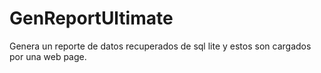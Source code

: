 # GenReportUltimate
Genera un reporte de datos recuperados de sql lite y estos son cargados por una web page.
